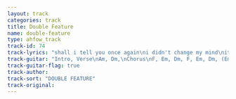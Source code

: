 ```yaml
---
layout: track
categories: track
title: Double Feature
name: double-feature
type: ahfow_track
track-id: 74
track-lyrics: "shall i tell you once again\ni didn't change my mind\nit changed all by itself\nnow they say that i'm unkind\nthere was nothin' i could do\nno decision to be made\nlittle by little\nit caught me surprise\n\ni don't know why\ni can't say how\n\nwho'm i gonna be\nwhat am i gonna do\ni've been foolin' everybody\ni've been uptown at the zoo\ni have seen the chimpanzes\nin the afternoon sun\nit's quiet at the snakehouse\nand my legs are turned to jelly\n\ni don't know why\ni can't say how\n\nwho're you gonna be\nwhen you walk into my life\ni turned so sentimental\ncause i have no one to talk to\nover and over\nit's a merry go round\nit changed all by itself\ndon't you say that i'm unkind"
track-guitar: "Intro, Verse\nAm, Dm,\nChorus\nF, Em, Dm, F, Em, Dm, (Em?)\n\n(provided by Drew)"
track-guitar-flag: true
track-author: 
track-sort: "DOUBLE FEATURE"
track-original: 
---
```

